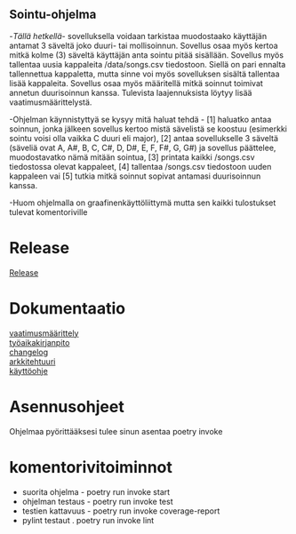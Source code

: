 ## Sointu-ohjelma


-*Tällä hetkellä*- sovelluksella voidaan tarkistaa muodostaako käyttäjän antamat 3 säveltä joko duuri- tai mollisoinnun. Sovellus osaa myös kertoa mitkä kolme (3) säveltä käyttäjän anta sointu pitää sisällään. Sovellus myös tallentaa uusia kappaleita /data/songs.csv tiedostoon. Siellä on pari ennalta tallennettua kappaletta, mutta sinne voi myös sovelluksen sisältä tallentaa lisää kappaleita. Sovellus osaa myös määritellä mitkä soinnut toimivat annetun duurisoinnun kanssa. Tulevista laajennuksista löytyy lisää vaatimusmäärittelystä.

-Ohjelman käynnistyttyä se kysyy mitä haluat tehdä - [1] haluatko antaa soinnun, jonka jälkeen sovellus kertoo mistä sävelistä se koostuu (esimerkki sointu voisi olla vaikka C duuri eli major), [2] antaa sovellukselle 3 säveltä (säveliä ovat A, A#, B, C, C#, D, D#, E, F, F#, G, G#) ja sovellus päättelee, muodostavatko nämä mitään sointua, [3] printata kaikki /songs.csv tiedostossa olevat kappaleet, [4] tallentaa /songs.csv tiedostoon uuden kappaleen vai [5] tutkia mitkä soinnut sopivat antamasi duurisoinnun kanssa.

-Huom ohjelmalla on graafinenkäyttöliittymä mutta sen kaikki tulostukset tulevat komentoriville

# Release

[Release](https://github.com/Aaltonenn/ot-harjoitustyo/releases/tag/final)


# Dokumentaatio

[vaatimusmäärittely](https://github.com/Aaltonenn/ot-harjoitustyo/blob/master/dokumentaatio/vaatimusmaarittely.md)
\
[työaikakirjanpito](https://github.com/Aaltonenn/ot-harjoitustyo/blob/master/dokumentaatio/tuntikirjanpito.md)
\
[changelog](https://github.com/Aaltonenn/ot-harjoitustyo/blob/master/dokumentaatio/changelog.md)
\
[arkkitehtuuri](https://github.com/Aaltonenn/ot-harjoitustyo/blob/master/dokumentaatio/arkkitehtuuri.md)
\
[käyttöohje](https://github.com/Aaltonenn/ot-harjoitustyo/blob/master/dokumentaatio/kayttoohje.md)

# Asennusohjeet

Ohjelmaa pyörittääksesi tulee sinun asentaa poetry invoke


# komentorivitoiminnot
- suorita ohjelma - poetry run invoke start
- ohjelman testaus - poetry run invoke test
- testien kattavuus - poetry run invoke coverage-report
- pylint testaut . poetry run invoke lint

